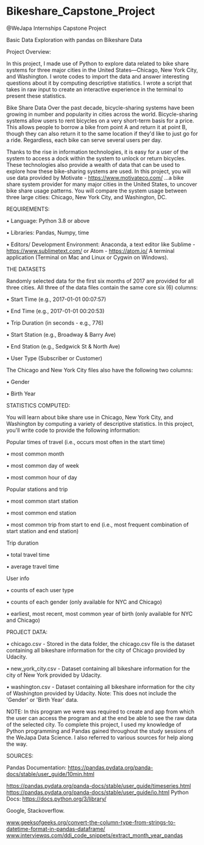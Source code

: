 # Bikeshare_Capstone_Project
@WeJapa Internships Capstone Project

Basic Data Exploration with pandas on Bikeshare Data

Project Overview:

In this project, I made use of Python to explore data related to bike share systems for three major cities in the United States—Chicago, New York City, and Washington. I wrote codes to import the data and answer interesting questions about it by computing descriptive statistics. I wrote a script that takes in raw input to create an interactive experience in the terminal to present these statistics. 

Bike Share Data Over the past decade, bicycle-sharing systems have been growing in number and popularity in cities across the world. Bicycle-sharing systems allow users to rent bicycles on a very short-term basis for a price. This allows people to borrow a bike from point A and return it at point B, though they can also return it to the same location if they'd like to just go for a ride. Regardless, each bike can serve several users per day. 

Thanks to the rise in information technologies, it is easy for a user of the system to access a dock within the system to unlock or return bicycles. These technologies also provide a wealth of data that can be used to explore how these bike-sharing systems are used.  In this project, you will use data provided by Motivate - https://www.motivateco.com/  ...a bike share system provider for many major cities in the United States, to uncover bike share usage patterns. You will compare the system usage between three large cities: Chicago, New York City, and Washington, DC. 
 

REQUIREMENTS:

•	Language: Python 3.8 or above

•	Libraries: Pandas, Numpy, time

•	Editors/ Development Environment: Anaconda, a text editor like Sublime - https://www.sublimetext.com/ or Atom - https://atom.io/ A terminal application (Terminal on Mac and Linux or Cygwin on Windows).  

THE DATASETS

Randomly selected data for the first six months of 2017 are provided for all three cities. All three of the data files contain the same core six (6) columns:

•	Start Time (e.g., 2017-01-01 00:07:57)

•	End Time (e.g., 2017-01-01 00:20:53)

•	Trip Duration (in seconds - e.g., 776)

•	Start Station (e.g., Broadway & Barry Ave)

•	End Station (e.g., Sedgwick St & North Ave)

•	User Type (Subscriber or Customer)

The Chicago and New York City files also have the following two columns:

•	Gender

•	Birth Year

STATISTICS COMPUTED:

You will learn about bike share use in Chicago, New York City, and Washington by computing a variety of descriptive statistics. In this project, you'll write code to provide the following information:

Popular times of travel (i.e., occurs most often in the start time)

•	most common month

•	most common day of week

•	most common hour of day

Popular stations and trip

•	most common start station

•	most common end station

•	most common trip from start to end (i.e., most frequent combination of start station and end station)

Trip duration

•	total travel time

•	average travel time

User info

•	counts of each user type

•	counts of each gender (only available for NYC and Chicago)

•	earliest, most recent, most common year of birth (only available for NYC and Chicago)

PROJECT DATA:

•	chicago.csv - Stored in the data folder, the chicago.csv file is the dataset containing all bikeshare information for the city of Chicago provided by Udacity.

•	new_york_city.csv - Dataset containing all bikeshare information for the city of New York provided by Udacity.

•	washington.csv - Dataset containing all bikeshare information for the city of Washington provided by Udacity. Note: This does not include the 'Gender' or 'Birth Year' data.

NOTE:
In this program we were was required to create and app from which the user can access the program and at the end be able to see the raw data of the selected city.
To complete this project, I used my knowledge of Python programming and Pandas gained throughout the study sessions of the WeJapa Data Science. I also referred to various sources for help along the way.

SOURCES:

Pandas Documentation: https://pandas.pydata.org/panda-docs/stable/user_guide/10min.html

https://pandas.pydata.org/panda-docs/stable/user_guide/timeseries.html
https://pandas.pydata.org/panda-docs/stable/user_guide/io.html
Python Docs: https://docs.python.org/3/library/

Google,
Stackoverflow.

www.geeksofgeeks.org/convert-the-column-type-from-strings-to-datetime-format-in-pandas-dataframe/
www.interviewqs.com/ddi_code_snippets/extract_month_year_pandas





